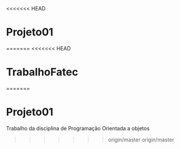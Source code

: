 <<<<<<< HEAD
# Projeto01
=======
<<<<<<< HEAD
# TrabalhoFatec
=======
# Projeto01
Trabalho da disciplina de  Programação Orientada a objetos 
>>>>>>> origin/master
>>>>>>> origin/master
